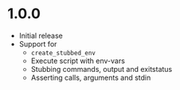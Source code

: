 # 1.0.0

 * Initial release
 * Support for
   * `create_stubbed_env`
   * Execute script with env-vars
   * Stubbing commands, output and exitstatus
   * Asserting calls, arguments and stdin
